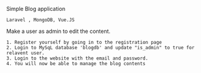 Simple Blog application
````
Laravel , MongoDB, Vue.JS
````

Make a user as admin to edit the content.

````
1. Register yourself by going in to the registration page  
2. Login to MySqL database 'blogdb' and update "is_admin" to true for relavent user.
3. Login to the website with the email and password. 
4. You will now be able to manage the blog contents
``````
